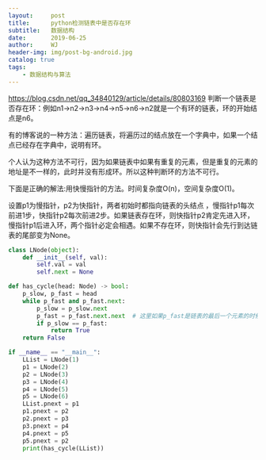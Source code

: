 ```yaml
---
layout:     post
title:      python检测链表中是否存在环
subtitle:   数据结构
date:       2019-06-25
author:     WJ
header-img: img/post-bg-android.jpg
catalog: true
tags:
    - 数据结构与算法
---
```


https://blog.csdn.net/qq_34840129/article/details/80803169
判断一个链表是否存在环：例如n1->n2->n3->n4->n5->n6->n2就是一个有环的链表，环的开始结点是n6。

有的博客说的一种方法：遍历链表，将遍历过的结点放在一个字典中，如果一个结点已经存在字典中，说明有环。

个人认为这种方法不可行，因为如果链表中如果有重复的元素，但是重复的元素的地址是不一样的，此时并没有形成环。所以这种判断环的方法不可行。

下面是正确的解法:用快慢指针的方法。时间复杂度O(n)，空间复杂度O(1)。

设置p1为慢指针，p2为快指针，两者初始时都指向链表的头结点 ，慢指针p1每次前进1步，快指针p2每次前进2步。如果链表存在环，则快指针p2肯定先进入环，慢指针p1后进入环，两个指针必定会相遇。如果不存在环，则快指针会先行到达链表的尾部变为None。

```python
class LNode(object):
    def __init__(self, val):
        self.val = val
        self.next = None

def has_cycle(head: Node) -> bool:
    p_slow, p_fast = head
    while p_fast and p_fast.next:
        p_slow = p_slow.next
        p_fast = p_fast.next.next  # 这里如果p_fast是链表的最后一个元素的时候,因为跳两步就会报错,但是, 这种情况并不会发生,因为在循环条件中,如果p_fast是最后一个节点就不会进入循环体里面了.
        if p_slow == p_fast:
            return True
    return False

if __name__ == "__main__":
    LList = LNode(1)
    p1 = LNode(2)
    p2 = LNode(3)
    p3 = LNode(4)
    p4 = LNode(5)
    p5 = LNode(6)
    LList.pnext = p1
    p1.pnext = p2
    p2.pnext = p3
    p3.pnext = p4
    p4.pnext = p5
    p5.pnext = p2
    print(has_cycle(LList))
```